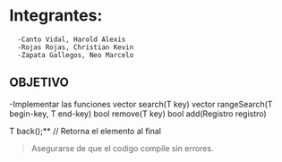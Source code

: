 # Integrantes:
      -Canto Vidal, Harold Alexis
      -Rojas Rojas, Christian Kevin
      -Zapata Gallegos, Neo Marcelo

## OBJETIVO
-Implementar las funciones 
 vector<Registro> search(T key)
 vector<Registro> rangeSearch(T begin-key, T end-key) 
 bool remove(T key) 
 bool add(Registro registro)



T back();** // Retorna el elemento al final


> Asegurarse de que el codigo compile sin errores.

> 


